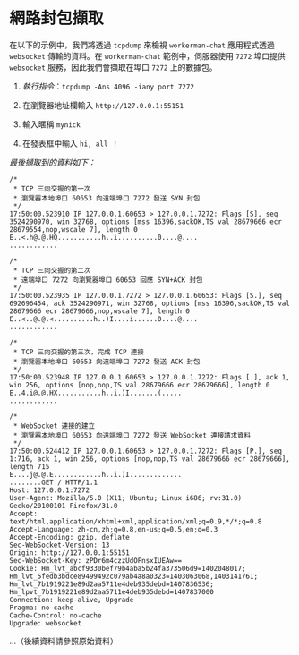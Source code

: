 # 網路封包擷取

在以下的示例中，我們將透過 ```tcpdump``` 來檢視 ```workerman-chat``` 應用程式透過 ```websocket``` 傳輸的資料。在 ```workerman-chat``` 範例中，伺服器使用 ```7272``` 埠口提供 ```websocket``` 服務，因此我們會擷取在埠口 ```7272``` 上的數據包。

1. *執行指令*：```tcpdump -Ans 4096 -iany port 7272```

2. 在瀏覽器地址欄輸入 ```http://127.0.0.1:55151```

3. 輸入暱稱 ```mynick```

4. 在發表框中輸入 ```hi, all ！```

*最後擷取到的資料如下：*

``` 
/*
 * TCP 三向交握的第一次
 * 瀏覽器本地埠口 60653 向遠端埠口 7272 發送 SYN 封包
 */
17:50:00.523910 IP 127.0.0.1.60653 > 127.0.0.1.7272: Flags [S], seq 3524290970, win 32768, options [mss 16396,sackOK,TS val 28679666 ecr 28679554,nop,wscale 7], length 0
E..<.h@.@.HQ...........h..i..........0....@....
............

/*
 * TCP 三向交握的第二次
 * 遠端埠口 7272 向瀏覽器埠口 60653 回應 SYN+ACK 封包
 */
17:50:00.523935 IP 127.0.0.1.7272 > 127.0.0.1.60653: Flags [S.], seq 692696454, ack 3524290971, win 32768, options [mss 16396,sackOK,TS val 28679666 ecr 28679666,nop,wscale 7], length 0
E..<..@.@.<..........h..)I....i......0....@....
............

/*
 * TCP 三向交握的第三次，完成 TCP 連接
 * 瀏覽器本地埠口 60653 向遠端埠口 7272 發送 ACK 封包
 */
17:50:00.523948 IP 127.0.0.1.60653 > 127.0.0.1.7272: Flags [.], ack 1, win 256, options [nop,nop,TS val 28679666 ecr 28679666], length 0
E..4.i@.@.HX...........h..i.)I.......(.....
............

/*
 * WebSocket 連接的建立
 * 瀏覽器本地埠口 60653 向遠端埠口 7272 發送 WebSocket 連接請求資料
 */
17:50:00.524412 IP 127.0.0.1.60653 > 127.0.0.1.7272: Flags [P.], seq 1:716, ack 1, win 256, options [nop,nop,TS val 28679666 ecr 28679666], length 715
E....j@.@.E............h..i.)I.............
........GET / HTTP/1.1
Host: 127.0.0.1:7272
User-Agent: Mozilla/5.0 (X11; Ubuntu; Linux i686; rv:31.0) Gecko/20100101 Firefox/31.0
Accept: text/html,application/xhtml+xml,application/xml;q=0.9,*/*;q=0.8
Accept-Language: zh-cn,zh;q=0.8,en-us;q=0.5,en;q=0.3
Accept-Encoding: gzip, deflate
Sec-WebSocket-Version: 13
Origin: http://127.0.0.1:55151
Sec-WebSocket-Key: zPDr6m4czzUdOFnsxIUEAw==
Cookie: Hm_lvt_abcf9330bef79b4aba5b24fa373506d9=1402048017; Hm_lvt_5fedb3bdce89499492c079ab4a8a0323=1403063068,1403141761; Hm_lvt_7b1919221e89d2aa5711e4deb935debd=1407836536; Hm_lpvt_7b1919221e89d2aa5711e4deb935debd=1407837000
Connection: keep-alive, Upgrade
Pragma: no-cache
Cache-Control: no-cache
Upgrade: websocket
```
...（後續資料請參照原始資料）
